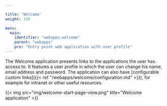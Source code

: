 ```yaml
---

title: 'Welcome'
weight: 135

menu:
  main:
    identifier: "webapps-welcome"
    parent: "webapps"
    pre: "Entry point web application with user profile"
---
```


The Welcome application presents links to the applications the user has access to.
It features a user profile in which the user can change his name, email address and password.
The application can also have [configurable custom links]({{< ref "/webapps/welcome/configuration.md" >}}), for example for intranet or other useful resources.

{{< img src="img/welcome-start-page-view.png" title="Welcome application" >}}
